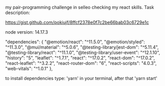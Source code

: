 my pair-programming challenge in selleo checking my react skills. Task description:

https://gist.github.com/pokiujf/8ffcf2378e0f7c2be66bab03c6729e1c

node version: 14.17.3

"dependencies": { "@emotion/react": "^11.5.0", "@emotion/styled": "^11.3.0", "@mui/material": "^5.0.6", "@testing-library/jest-dom": "^5.11.4", "@testing-library/react": "^11.1.0", "@testing-library/user-event": "^12.1.10", "history": "5", "leaflet": "^1.7.1", "react": "^17.0.2", "react-dom": "^17.0.2", "react-leaflet": "^3.2.2", "react-router-dom": "6", "react-scripts": "4.0.3", "web-vitals": "^1.0.1" },

to install dependencies type: 'yarn' in your terminal, after that 'yarn start'
